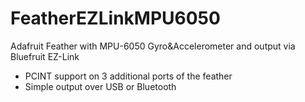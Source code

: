 # FeatherEZLinkMPU6050
Adafruit Feather with MPU-6050 Gyro&amp;Accelerometer and output via Bluefruit EZ-Link
- PCINT support on 3 additional ports of the feather
- Simple output over USB or Bluetooth

